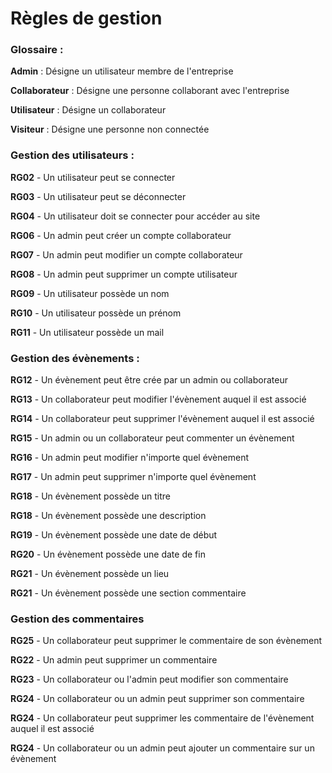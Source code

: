 # Règles de gestion

### Glossaire :

**Admin** : Désigne un utilisateur membre de l'entreprise

**Collaborateur** : Désigne une personne collaborant avec l'entreprise

**Utilisateur** : Désigne un collaborateur      

**Visiteur** : Désigne une personne non connectée

### Gestion des utilisateurs :

**RG02** - Un utilisateur peut se connecter

**RG03** - Un utilisateur peut se déconnecter

**RG04** - Un utilisateur doit se connecter pour accéder au site

**RG06** - Un admin peut créer un compte collaborateur

**RG07** - Un admin peut modifier un compte collaborateur

**RG08** - Un admin peut supprimer un compte utilisateur

**RG09** - Un utilisateur possède un nom

**RG10** - Un utilisateur possède un prénom

**RG11** - Un utilisateur possède un mail

### Gestion des évènements :

**RG12** - Un évènement peut être crée par un admin ou collaborateur

**RG13** - Un collaborateur peut modifier l'évènement auquel il est associé

**RG14** - Un collaborateur peut supprimer l'évènement auquel il est associé

**RG15** - Un admin ou un collaborateur peut commenter un évènement

**RG16** - Un admin peut modifier n'importe quel évènement

**RG17** - Un admin peut supprimer n'importe quel évènement

**RG18** - Un évènement possède un titre

**RG18** - Un évènement possède une description

**RG19** - Un évènement possède une date de début

**RG20** - Un évènement possède une date de fin

**RG21** - Un évènement possède un lieu

**RG21** - Un évènement possède une section commentaire

### Gestion des commentaires

**RG25** - Un collaborateur peut supprimer le commentaire de son évènement

**RG22** - Un admin peut supprimer un commentaire

**RG23** - Un collaborateur ou l'admin peut modifier son commentaire

**RG24** - Un collaborateur ou un admin peut supprimer son commentaire

**RG24** - Un collaborateur peut supprimer les commentaire de l'évènement auquel il est associé

**RG24** - Un collaborateur ou un admin peut ajouter un commentaire sur un évènement

